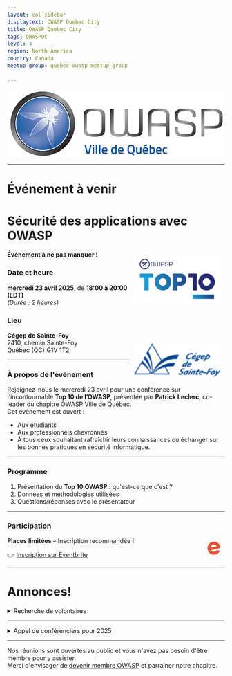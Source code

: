 ```yaml
---
layout: col-sidebar
displaytext: OWASP Quebec City
title: OWASP Quebec City
tags: OWASPQC
level: 4
region: North America
country: Canada
meetup-group: quebec-owasp-meetup-group

---
```

![Quebec City Chapter Logo](assets/images/ville_quebec_981x303.png)

---
<!--
  Ceci est un commentaire
-->
# Événement à venir

# Sécurité des applications avec OWASP  
<img align="right" style="padding: 10px;" width="200px" src="assets/images/TOP_10_logo_Final_Logo_Colour.png"/> **Événement à ne pas manquer !**

### Date et heure  
**mercredi 23 avril 2025**, de **18:00 à 20:00 (EDT)**  
*(Durée : 2 heures)*  

### Lieu  
**Cégep de Sainte-Foy**  
<img align="right" style="padding: 10px;" width="200px" src="assets/images/cegep_ste-foy_(117x45).png"/>2410, chemin Sainte-Foy  
Québec (QC) G1V 1T2  

---

### À propos de l'événement  
Rejoignez-nous le mercredi 23 avril pour une conférence sur 
l'incontournable **Top 10 de l’OWASP**, présentée par **Patrick Leclerc**, 
co-leader du chapitre OWASP Ville de Québec.  
Cet événement est ouvert :  
- Aux étudiants  
- Aux professionnels chevronnés  
- À tous ceux souhaitant rafraîchir leurs connaissances ou échanger sur 
les bonnes pratiques en sécurité informatique.

---

### Programme  
1. Présentation du **Top 10 OWASP** : qu'est-ce que c'est ?  
2. Données et méthodologies utilisées  
3. Questions/réponses avec le présentateur  

---

### Participation  
<img align="right" style="padding: 10px;" width="30px" src="assets/images/e_eventbrite.png"/> **Places limitées** – Inscription recommandée !  

👉 [Inscription sur Eventbrite](https://www.eventbrite.ca/e/securite-des-applications-avec-owasp-tickets-1313170912549)  

---

# Annonces!


<details>
  <summary> Recherche de volontaires</summary><br>

Si vous désirez vous investir dans votre chapitre local en tant que bénévole, ou que vous avez des idées pour bonifier notre offre, [écrivez-moi](mailto:patrick.leclerc@owasp.org). 

Entre autres nous avons des besoins suivants:

  - Trouver des présentateurs de contenu liés à la sécurité applicative 
  - Organiser conférences, activités, formations, partenariats académiques
  - Participer à la logistique du site web, liste de distributon, plateformes de diffusion et des médias sociaux
  - Faire rayonner le domaine de la sécurité applicative et l'organisation OWASP en donnant des conférences
</details>
  

---
<details>
  <summary> Appel de conférenciers pour 2025</summary><br>

Voici à titre indicatif quelques idées de présentations en lien avec la sécurité applicative, vos sujets nous intéressent également, alors faites-nous en part!:

  - Démonstration d’utilisation d'outils de sécurité disponibles gratuitement ou open source
  - Couverture d'un élément du Top 10 OWASP (ex : XXE, Insecure deserialization, Insufficient logging and monitoring)
  - Méthodes, processus et outils de vérifications du code
  - Exploitations de vulnérabilités, contournements de mécanismes de sécurité, comment les prévenir
  - Sécurité des applications dans les architectures micro-service
  - Enjeux et sécurité des API
  - Retour sur expériences dans la résolution et/ou l'implantation de fonctions de sécurité
  - Retours d'expérience, projets de recherches, discussions ouvertes, workshops, brainstorming, Etc.

Logistique :

  - Les présentations ont généralement une durée de 40 minutes à 75 minutes.
  - Elles ont lieu préférablement un mardi ou mercredi dès 19h (toutefois nous sommes ouverts à prendre d'autres arrangements si nécessaire).
  - Nous pouvons fournir la plateforme de diffusion, ou si vous préférez utiliser la vôtre du moment qu’elle est facilement accessible à tous.
  - Le contenu de la présentation devrait nous être soumis au moins 2 semaines à l'avance afin que nous puissions vérifier qu'elle respecte les valeurs de neutralité et d'impartialité d’OWASP.

Notes :

  - La neutralité et l'impartialité sont de mise, vos opinions sont bienvenues en autant qu'elles soient exprimées dans le respect.
  - Toute intervention orale (présentation, formation) lors d'un meeting OWASP est soumise à l'acceptation préalable du règlement des conférenciers.
  - La vente de produits est strictement interdite.
</details>


---
Nos réunions sont ouvertes au public et vous n'avez pas besoin d'être membre pour y assister.<br>
Merci d'envisager de [devenir membre OWASP](https://owasp.org/membership/) et parrainer notre chapitre.
